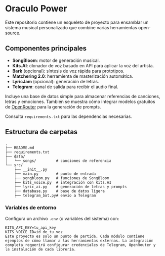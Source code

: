 # Oraculo Power

Este repositorio contiene un esqueleto de proyecto para ensamblar un sistema musical personalizado que combine varias herramientas open-source.

## Componentes principales
- **SongBloom**: motor de generación musical.
- **Kits.AI**: clonador de voz basado en API para aplicar la voz del artista.
- **Bark** (opcional): síntesis de voz rápida para prototipos.
- **Matchering 2.0**: herramienta de masterización automática.
- **LyricJam** (opcional): generación de letras.
- **Telegram**: canal de salida para recibir el audio final.

Incluye una base de datos simple para almacenar referencias de canciones, letras y emociones. También se muestra cómo integrar modelos gratuitos de [OpenRouter](https://openrouter.ai/models) para la generación de prompts.

Consulta `requirements.txt` para las dependencias necesarias.

## Estructura de carpetas
```
.
├── README.md
├── requirements.txt
├── data/
│   └── songs/         # canciones de referencia
└── src/
    ├── __init__.py
    ├── main.py        # punto de entrada
    ├── songbloom.py   # funciones de SongBloom
    ├── kits_voice.py  # integración con Kits.AI
    ├── lyric_ai.py    # generación de letras y prompts
    ├── database.py    # base de datos ligera
    ├── telegram_bot.py# envío a Telegram
```

### Variables de entorno
Configura un archivo `.env` (o variables del sistema) con:

```
KITS_API_KEY=tu_api_key
KITS_VOICE_ID=id_de_tu_voz
Este proyecto es solo un punto de partida. Cada módulo contiene ejemplos de cómo llamar a las herramientas externas. La integración completa requerirá configurar credenciales de Telegram, OpenRouter y la instalación de cada librería.
